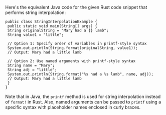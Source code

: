 Here's the equivalent Java code for the given Rust code snippet that performs string interpolation:
```
public class StringInterpolationExample {
 public static void main(String[] args) {
 String originalString = "Mary had a {} lamb";
 String value1 = "little";
 
 // Option 1: Specify order of variables in printf-style syntax
 System.out.println(String.format(originalString, value1));
 // Output: Mary had a little lamb
 
 // Option 2: Use named arguments with printf-style syntax
 String name = "Mary";
 String adj = "little";
 System.out.println(String.format("%s had a %s lamb", name, adj));
 // Output: Mary had a little lamb
 }
}
```
Note that in Java, the `printf` method is used for string interpolation instead of `format!` in Rust. Also, named arguments can be passed to `printf` using a specific syntax with placeholder names enclosed in curly braces.

